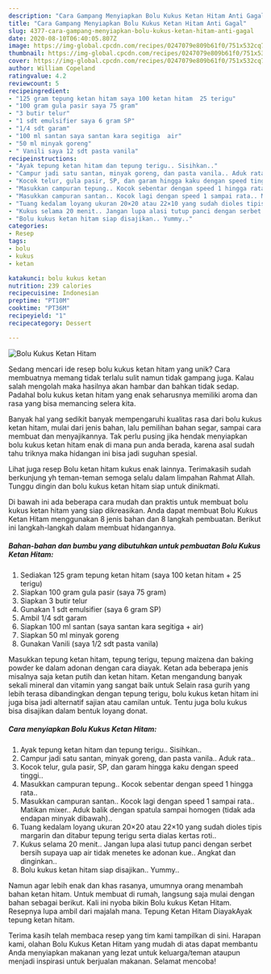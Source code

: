 ```yaml
---
description: "Cara Gampang Menyiapkan Bolu Kukus Ketan Hitam Anti Gagal"
title: "Cara Gampang Menyiapkan Bolu Kukus Ketan Hitam Anti Gagal"
slug: 4377-cara-gampang-menyiapkan-bolu-kukus-ketan-hitam-anti-gagal
date: 2020-08-10T06:40:05.807Z
image: https://img-global.cpcdn.com/recipes/0247079e809b61f0/751x532cq70/bolu-kukus-ketan-hitam-foto-resep-utama.jpg
thumbnail: https://img-global.cpcdn.com/recipes/0247079e809b61f0/751x532cq70/bolu-kukus-ketan-hitam-foto-resep-utama.jpg
cover: https://img-global.cpcdn.com/recipes/0247079e809b61f0/751x532cq70/bolu-kukus-ketan-hitam-foto-resep-utama.jpg
author: William Copeland
ratingvalue: 4.2
reviewcount: 5
recipeingredient:
- "125 gram tepung ketan hitam saya 100 ketan hitam  25 terigu"
- "100 gram gula pasir saya 75 gram"
- "3 butir telur"
- "1 sdt emulsifier saya 6 gram SP"
- "1/4 sdt garam"
- "100 ml santan saya santan kara segitiga  air"
- "50 ml minyak goreng"
- " Vanili saya 12 sdt pasta vanila"
recipeinstructions:
- "Ayak tepung ketan hitam dan tepung terigu.. Sisihkan.."
- "Campur jadi satu santan, minyak goreng, dan pasta vanila.. Aduk rata.."
- "Kocok telur, gula pasir, SP, dan garam hingga kaku dengan speed tinggi.."
- "Masukkan campuran tepung.. Kocok sebentar dengan speed 1 hingga rata.."
- "Masukkan campuran santan.. Kocok lagi dengan speed 1 sampai rata.. Matikan mixer.. Aduk balik dengan spatula sampai homogen (tidak ada endapan minyak dibawah).."
- "Tuang kedalam loyang ukuran 20×20 atau 22×10 yang sudah dioles tipis margarin dan ditabur tepung terigu serta dialas kertas roti.."
- "Kukus selama 20 menit.. Jangan lupa alasi tutup panci dengan serbet bersih supaya uap air tidak menetes ke adonan kue.. Angkat dan dinginkan.."
- "Bolu kukus ketan hitam siap disajikan.. Yummy.."
categories:
- Resep
tags:
- bolu
- kukus
- ketan

katakunci: bolu kukus ketan 
nutrition: 239 calories
recipecuisine: Indonesian
preptime: "PT10M"
cooktime: "PT36M"
recipeyield: "1"
recipecategory: Dessert

---
```



![Bolu Kukus Ketan Hitam](https://img-global.cpcdn.com/recipes/0247079e809b61f0/751x532cq70/bolu-kukus-ketan-hitam-foto-resep-utama.jpg)

Sedang mencari ide resep bolu kukus ketan hitam yang unik? Cara membuatnya memang tidak terlalu sulit namun tidak gampang juga. Kalau salah mengolah maka hasilnya akan hambar dan bahkan tidak sedap. Padahal bolu kukus ketan hitam yang enak seharusnya memiliki aroma dan rasa yang bisa memancing selera kita.

Banyak hal yang sedikit banyak mempengaruhi kualitas rasa dari bolu kukus ketan hitam, mulai dari jenis bahan, lalu pemilihan bahan segar, sampai cara membuat dan menyajikannya. Tak perlu pusing jika hendak menyiapkan bolu kukus ketan hitam enak di mana pun anda berada, karena asal sudah tahu triknya maka hidangan ini bisa jadi suguhan spesial.

Lihat juga resep Bolu ketan hitam kukus enak lainnya. Terimakasih sudah berkunjung yh teman-teman semoga selalu dalam limpahan Rahmat Allah. Tunggu dingin dan bolu kukus ketan hitam siap untuk dinikmati.


Di bawah ini ada beberapa cara mudah dan praktis untuk membuat bolu kukus ketan hitam yang siap dikreasikan. Anda dapat membuat Bolu Kukus Ketan Hitam menggunakan 8 jenis bahan dan 8 langkah pembuatan. Berikut ini langkah-langkah dalam membuat hidangannya.

<!--inarticleads1-->

##### Bahan-bahan dan bumbu yang dibutuhkan untuk pembuatan Bolu Kukus Ketan Hitam:

1. Sediakan 125 gram tepung ketan hitam (saya 100 ketan hitam + 25 terigu)
1. Siapkan 100 gram gula pasir (saya 75 gram)
1. Siapkan 3 butir telur
1. Gunakan 1 sdt emulsifier (saya 6 gram SP)
1. Ambil 1/4 sdt garam
1. Siapkan 100 ml santan (saya santan kara segitiga + air)
1. Siapkan 50 ml minyak goreng
1. Gunakan  Vanili (saya 1/2 sdt pasta vanila)


Masukkan tepung ketan hitam, tepung terigu, tepung maizena dan baking powder ke dalam adonan dengan cara diayak. Ketan ada beberapa jenis misalnya saja ketan putih dan ketan hitam. Ketan mengandung banyak sekali mineral dan vitamin yang sangat baik untuk Selain rasa gurih yang lebih terasa dibandingkan dengan tepung terigu, bolu kukus ketan hitam ini juga bisa jadi alternatif sajian atau camilan untuk. Tentu juga bolu kukus bisa disajikan dalam bentuk loyang donat. 

<!--inarticleads2-->

##### Cara menyiapkan Bolu Kukus Ketan Hitam:

1. Ayak tepung ketan hitam dan tepung terigu.. Sisihkan..
1. Campur jadi satu santan, minyak goreng, dan pasta vanila.. Aduk rata..
1. Kocok telur, gula pasir, SP, dan garam hingga kaku dengan speed tinggi..
1. Masukkan campuran tepung.. Kocok sebentar dengan speed 1 hingga rata..
1. Masukkan campuran santan.. Kocok lagi dengan speed 1 sampai rata.. Matikan mixer.. Aduk balik dengan spatula sampai homogen (tidak ada endapan minyak dibawah)..
1. Tuang kedalam loyang ukuran 20×20 atau 22×10 yang sudah dioles tipis margarin dan ditabur tepung terigu serta dialas kertas roti..
1. Kukus selama 20 menit.. Jangan lupa alasi tutup panci dengan serbet bersih supaya uap air tidak menetes ke adonan kue.. Angkat dan dinginkan..
1. Bolu kukus ketan hitam siap disajikan.. Yummy..


Namun agar lebih enak dan khas rasanya, umumnya orang menambah bahan ketan hitam. Untuk membuat di rumah, langsung saja mulai dengan bahan sebagai berikut. Kali ini nyoba bikin Bolu kukus Ketan Hitam. Resepnya lupa ambil dari majalah mana. Tepung Ketan Hitam DiayakAyak tepung ketan hitam. 

Terima kasih telah membaca resep yang tim kami tampilkan di sini. Harapan kami, olahan Bolu Kukus Ketan Hitam yang mudah di atas dapat membantu Anda menyiapkan makanan yang lezat untuk keluarga/teman ataupun menjadi inspirasi untuk berjualan makanan. Selamat mencoba!
